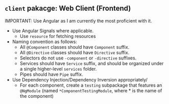 ## `client` pakacge: Web Client (Frontend)

IMPORTANT: Use Angular as I am currently the most proficient with it.

- Use Angular Signals where applicable.
  - Use `resource` for fetching resources
- Naming convention as follows:
  - All `@Component` classes should have `Component` suffix.
  - All `@Directive` classes should have `Directive` suffix.
  - Selectors do not use `-component` or `-directive` suffixes.
  - Services should have `Service` suffix, and should be organized under a single higher-level `services` folder.
  - Pipes should have `Pipe` suffix.
- Use Dependency Injection/Dependency Inversion appropriately/
  - For each component, create a `testing` subpackage that features an `@NgModule` (named `*ComponentTestingModule`, where \* is the name of the component)
